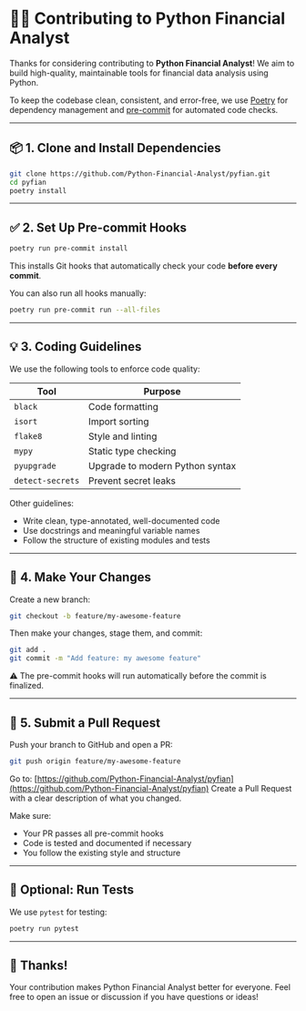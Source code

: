 # 🧑‍💻 Contributing to Python Financial Analyst

Thanks for considering contributing to **Python Financial Analyst**!
We aim to build high-quality, maintainable tools for financial data analysis using Python.

To keep the codebase clean, consistent, and error-free, we use [Poetry](https://python-poetry.org/) for dependency management and [pre-commit](https://pre-commit.com/) for automated code checks.

---

## 📦 1. Clone and Install Dependencies

```bash
git clone https://github.com/Python-Financial-Analyst/pyfian.git
cd pyfian
poetry install
```

---

## ✅ 2. Set Up Pre-commit Hooks

```bash
poetry run pre-commit install
```

This installs Git hooks that automatically check your code **before every commit**.

You can also run all hooks manually:

```bash
poetry run pre-commit run --all-files
```

---

## 💡 3. Coding Guidelines

We use the following tools to enforce code quality:

| Tool         | Purpose                         |
|--------------|---------------------------------|
| `black`      | Code formatting                 |
| `isort`      | Import sorting                  |
| `flake8`     | Style and linting               |
| `mypy`       | Static type checking            |
| `pyupgrade`  | Upgrade to modern Python syntax |
| `detect-secrets` | Prevent secret leaks       |

Other guidelines:

- Write clean, type-annotated, well-documented code
- Use docstrings and meaningful variable names
- Follow the structure of existing modules and tests

---

## 🚀 4. Make Your Changes

Create a new branch:

```bash
git checkout -b feature/my-awesome-feature
```

Then make your changes, stage them, and commit:

```bash
git add .
git commit -m "Add feature: my awesome feature"
```

⚠️ The pre-commit hooks will run automatically before the commit is finalized.

---

## 🔁 5. Submit a Pull Request

Push your branch to GitHub and open a PR:

```bash
git push origin feature/my-awesome-feature
```

Go to: [https://github.com/Python-Financial-Analyst/pyfian](https://github.com/Python-Financial-Analyst/pyfian)
Create a Pull Request with a clear description of what you changed.

Make sure:

- Your PR passes all pre-commit hooks
- Code is tested and documented if necessary
- You follow the existing style and structure

---

## 🧪 Optional: Run Tests

We use `pytest` for testing:

```bash
poetry run pytest
```

---

## 🙏 Thanks!

Your contribution makes Python Financial Analyst better for everyone.
Feel free to open an issue or discussion if you have questions or ideas!
